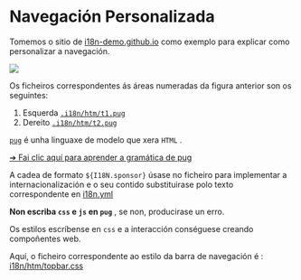 # Navegación Personalizada

Tomemos o sitio de [i18n-demo.github.io](//i18n-demo.github.io) como exemplo para explicar como personalizar a navegación.

![](https://p.3ti.site/1731036697.avif)

Os ficheiros correspondentes ás áreas numeradas da figura anterior son os seguintes:

1. Esquerda [`.i18n/htm/t1.pug`](https://github.com/i18n-site/demo.i18n.site/blob/main/.i18n/htm/t1.pug)
2. Dereito [`.i18n/htm/t2.pug`](https://github.com/i18n-site/demo.i18n.site/blob/main/.i18n/htm/t2.pug)

[`pug`](https://pugjs.org) é unha linguaxe de modelo que xera `HTML` .

[➔ Fai clic aquí para aprender a gramática de pug](https://pugjs.org)

A cadea de formato `${I18N.sponsor}` úsase no ficheiro para implementar a internacionalización e o seu contido substituirase polo texto correspondente en [i18n.yml](https://github.com/i18n-site/demo.i18n.site/blob/main/en/i18n.yml)

**Non escriba `css` e `js` en `pug`** , se non, producirase un erro.

Os estilos escríbense en `css` e a interacción conséguese creando compoñentes web.

Aquí, o ficheiro correspondente ao estilo da barra de navegación é : [i18n/htm/topbar.css](https://github.com/i18n-site/demo.i18n.site/blob/main/.i18n/htm/topbar.css)